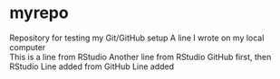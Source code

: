 # myrepo
Repository for testing my Git/GitHub setup
A line I wrote on my local computer  
This is a line from RStudio
Another line from RStudio
GitHub first, then RStudio
Line added from GitHub
Line added
